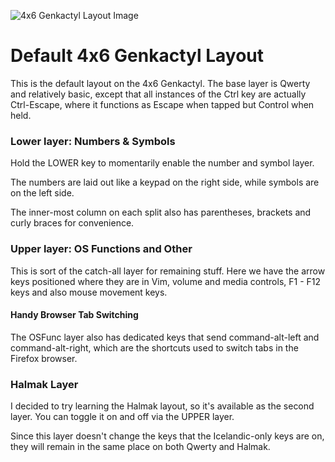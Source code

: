 ![4x6 Genkactyl Layout Image](https://i.imgur.com/7Capi8W.png)

# Default 4x6 Genkactyl Layout

This is the default layout on the 4x6 Genkactyl. The base layer is Qwerty and relatively basic, except that all instances of the Ctrl key are actually Ctrl-Escape, where it functions as Escape when tapped but Control when held.

### Lower layer: Numbers & Symbols

Hold the LOWER key to momentarily enable the number and symbol layer. 

The numbers are laid out like a keypad on the right side, while symbols are on the left side.

The inner-most column on each split also has parentheses, brackets and curly braces for convenience.

### Upper layer: OS Functions and Other

This is sort of the catch-all layer for remaining stuff. Here we have the arrow keys positioned where they are in Vim, volume and media controls, F1 - F12 keys and also mouse movement keys.
 
#### Handy Browser Tab Switching

The OSFunc layer also has dedicated keys that send command-alt-left and command-alt-right, which are the shortcuts used to switch tabs in the Firefox browser.

### Halmak Layer
I decided to try learning the Halmak layout, so it's available as the second layer. You can toggle it on and off via the UPPER layer.

Since this layer doesn't change the keys that the Icelandic-only keys are on, they will remain in the same place on both Qwerty and Halmak.
